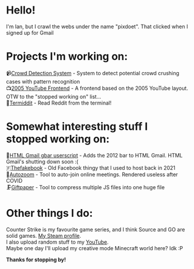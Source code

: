 # Hello!  
I'm Ian, but I crawl the webs under the name "pixdoet". That clicked when I signed up for Gmail

# Projects I'm working on:  
📹[Crowd Detection System](https://github.com/pixdoet/cd_cam) - System to detect potential crowd crushing cases with pattern recognition  
📺[2005 YouTube Frontend](https://github.com/pixdoet/yt-2005-watch) - A frontend based on the 2005 YouTube layout. OTW to the "stopped working on" list...  
🤖[Termiddit](https://github.com/pixdoet/termiddit) - Read Reddit from the terminal!

# Somewhat interesting stuff I stopped working on:  
📩[HTML Gmail gbar userscript](https://greasyfork.org/en/scripts/429108-basic-gmail-gbar) - Adds the 2012 bar to HTML Gmail. HTML Gmail's shutting down soon :(  
🇫[Thefakebook](https://github.com/thefuckbook/thefuckbook) - Old Facebook thingy that I used to host back in 2021  
🎥[Autozoom](https://github.com/pixdoet/autozoom) - Tool to auto-join online meetings. Rendered useless after COVID  
🗜️[Giftpaper](https://github.com/pixdoet/giftpaper) - Tool to compress multiple JS files into one huge file

# Other things I do:  
Counter Strike is my favourite game series, and I think Source and GO are solid games. [My Steam profile](https://steamcommunity.com/id/pixdoet).  
I also upload random stuff to my [YouTube](https://youtube.com/kavcomplete).  
Maybe one day I'll upload my creative mode Minecraft world here? Idk :P  

**Thanks for stopping by!**  
